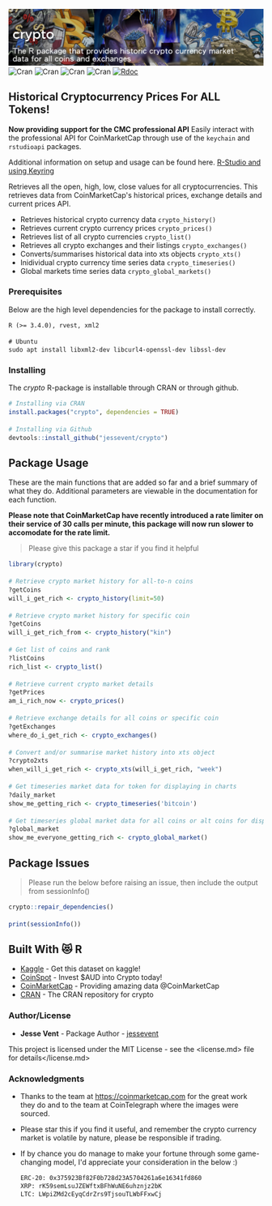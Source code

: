 ![alt text](https://github.com/JesseVent/Crypto-Market-Scraper/blob/dd67704fea43f4e77e07435924e5fe4ede4b73ab/dataset-cover.png?raw=true "Cryptocurrency Market Data Banner")
![Cran](http://cranlogs.r-pkg.org/badges/grand-total/crypto) ![Cran](http://cranlogs.r-pkg.org/badges/crypto) ![Cran](http://cranlogs.r-pkg.org/badges/last-week/crypto) ![Cran](http://cranlogs.r-pkg.org/badges/last-day/crypto) [![Rdoc](http://www.rdocumentation.org/badges/version/crypto)](http://www.rdocumentation.org/packages/crypto)

## Historical Cryptocurrency Prices For ALL Tokens!

**Now providing support for the CMC professional API**
Easily interact with the professional API for CoinMarketCap through use of the `keychain` and `rstudioapi` packages. 

Additional information on setup and usage can be found here.
[R-Studio and using Keyring](https://support.rstudio.com/hc/en-us/articles/360000969634-Using-Keyring)

Retrieves all the open, high, low, close values for all cryptocurrencies. This retrieves data from CoinMarketCap's historical prices, exchange details and current prices API.

- Retrieves historical crypto currency data `crypto_history()`
- Retrieves current crypto currency prices `crypto_prices()`
- Retrieves list of all crypto currencies `crypto_list()`
- Retrieves all crypto exchanges and their listings `crypto_exchanges()`
- Converts/summarises historical data into xts objects `crypto_xts()`
- Inidividual crypto currency time series data `crypto_timeseries()`
- Global markets time series data `crypto_global_markets()`

### Prerequisites

Below are the high level dependencies for the package to install correctly.

```
R (>= 3.4.0), rvest, xml2

# Ubuntu 
sudo apt install libxml2-dev libcurl4-openssl-dev libssl-dev
```

### Installing

The _crypto_ R-package is installable through CRAN or through github.

```R
# Installing via CRAN
install.packages("crypto", dependencies = TRUE)

# Installing via Github
devtools::install_github("jessevent/crypto")
```

## Package Usage

These are the main functions that are added so far and a brief summary of what they do. Additional parameters are viewable in the documentation for each function.

**Please note that CoinMarketCap have recently introduced a rate limiter on their service of 30 calls per minute, this package will now run slower to accomodate for the rate limit.**

> Please give this package a star if you find it helpful

```R
library(crypto)

# Retrieve crypto market history for all-to-n coins
?getCoins
will_i_get_rich <- crypto_history(limit=50)

# Retrieve crypto market history for specific coin
?getCoins
will_i_get_rich_from <- crypto_history("kin")

# Get list of coins and rank
?listCoins
rich_list <- crypto_list()

# Retrieve current crypto market details
?getPrices
am_i_rich_now <- crypto_prices()

# Retrieve exchange details for all coins or specific coin
?getExchanges
where_do_i_get_rich <- crypto_exchanges()

# Convert and/or summarise market history into xts object
?crypto2xts
when_will_i_get_rich <- crypto_xts(will_i_get_rich, "week")

# Get timeseries market data for token for displaying in charts
?daily_market
show_me_getting_rich <- crypto_timeseries('bitcoin')

# Get timeseries global market data for all coins or alt coins for displaying in charts
?global_market
show_me_everyone_getting_rich <- crypto_global_market()
```

## Package Issues
> Please run the below before raising an issue, then include the output from sessionInfo()
```R
crypto::repair_dependencies()

print(sessionInfo())
```

## Built With :heart_eyes_cat: R

- [Kaggle](https://www.kaggle.com/jessevent/all-crypto-currencies) - Get this dataset on kaggle!
- [CoinSpot](https://coinspot.com.au?affiliate=9V5G4) - Invest $AUD into Crypto today!
- [CoinMarketCap](https://coinmarketcap.com/) - Providing amazing data @CoinMarketCap
- [CRAN](https://CRAN.R-project.org/package=crypto) - The CRAN repository for crypto

### Author/License

- **Jesse Vent** - Package Author - [jessevent](https://github.com/jessevent)

This project is licensed under the MIT License - see the
<license.md> file for details</license.md>

### Acknowledgments

- Thanks to the team at <https://coinmarketcap.com> for the great work they do and to the team at CoinTelegraph where the images were sourced.
- Please star this if you find it useful, and remember the crypto currency market is volatile by nature, please be responsible if trading.
- If by chance you do manage to make your fortune through some game-changing model, I'd appreciate your consideration in the below :)

  ```
  ERC-20: 0x375923Bf82F0b728d23A5704261a6e16341fd860
  XRP: rK59semLsuJZEWftxBFhWuNE6uhznjz2bK
  LTC: LWpiZMd2cEyqCdrZrs9TjsouTLWbFFxwCj
  ```
